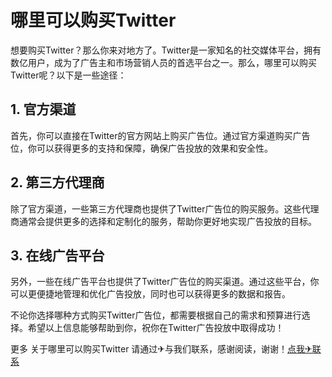 # 哪里可以购买Twitter

想要购买Twitter？那么你来对地方了。Twitter是一家知名的社交媒体平台，拥有数亿用户，成为了广告主和市场营销人员的首选平台之一。那么，哪里可以购买Twitter呢？以下是一些途径：

## 1. 官方渠道
首先，你可以直接在Twitter的官方网站上购买广告位。通过官方渠道购买广告位，你可以获得更多的支持和保障，确保广告投放的效果和安全性。

## 2. 第三方代理商
除了官方渠道，一些第三方代理商也提供了Twitter广告位的购买服务。这些代理商通常会提供更多的选择和定制化的服务，帮助你更好地实现广告投放的目标。

## 3. 在线广告平台
另外，一些在线广告平台也提供了Twitter广告位的购买渠道。通过这些平台，你可以更便捷地管理和优化广告投放，同时也可以获得更多的数据和报告。

不论你选择哪种方式购买Twitter广告位，都需要根据自己的需求和预算进行选择。希望以上信息能够帮助到你，祝你在Twitter广告投放中取得成功！

更多 关于哪里可以购买Twitter 请通过✈与我们联系，感谢阅读，谢谢！[点我✈联系](https://abc.k02.cc)